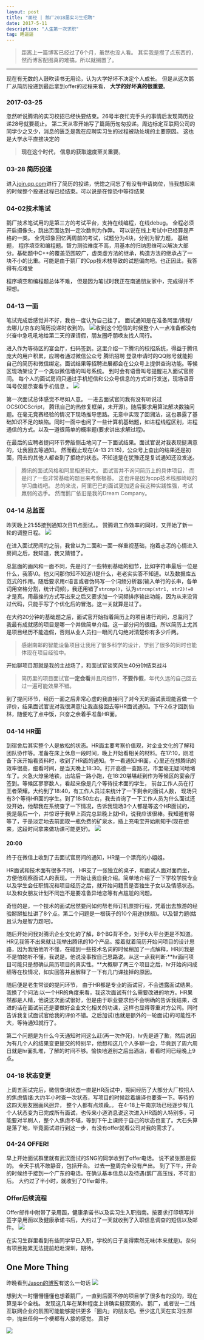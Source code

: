 ```yaml
---
layout: post
title: "面经 | 鹅厂2018届实习生招聘"
date: 2017-5-11
description: "人生第一次求职"
tag: 瞎逼逼
---   
```


> 距离上一篇博客已经过了6个月，虽然也没人看。 其实我是攒了点东西的， 然而博客配图真的难搞，所以就搁置了。

-----

现在有无数的人鼓吹读书无用论，认为大学好坏不决定个人成长。 但是从这次鹅厂从简历投递到最后拿到offer的过程来看， **大学的好坏真的很重要**。

### 2017-03-25
忽然听说腾讯的实习校招已经快要结束。26号半夜忙完手头的事情后发现简历投递28号就要截止。 第二天从零开始写了篇简历匆匆投递。周边标定互联网公司的同学少之又少，消息的匮乏是我在应聘实习生的过程被动处境的主要原因。 这也是大学水平直接决定的
> **现在这个时代， 信息的获取速度至关重要**。

### 03-28 简历投递
进入[join.qq.com](http://join.qq.com)进行了简历的投递，恍惚之间忘了有没有申请岗位，当我想起来的时候整个投递过程已经结束。可以说是在惶恐中等待结果

### 04-02技术笔试
鹅厂技术笔试用的是第三方的考试平台，支持在线编程，在线debug。 全程必须开启摄像头，跳出页面达到一定次数判为作弊。 可以说在线上考试中已经算是严格的一类。 全凭印象回忆两周前的考试，试题分为4块，分别为智力题， 基础题， 程序填空和编程题。智力测验难度不高，用基本的归纳思维可以解决大部分。基础题中C++的覆盖范围较广，虚类虚方法的继承，构造方法的继承占了一块不小的比重。可能是由于鹅厂的Cpp技术栈导致的试题偏向吧。也正因此，我答得有点难受

程序填空和编程题总体不难， 但是因为笔试时我正在南通朋友家中，完成得并不理想。

### 04-13 一面
笔试完成后感觉并不好，我也一度认为自己挂了。 面试通知是在准备阿里/携程/去哪儿/京东的简历投递时收到的。
![收到这个短信的时候整个人一点准备都没有](//img.edzh.me/be4e79e7b1de1bb201b12b6ba97389e8.jpg)
兴奋中急吼吼地给第二天的课请假，朋友圈呼朋唤友找人同行。

进入作为等待区的宴会厅，扫码签到。这里介绍一下腾讯的校招系统，得益于腾讯庞大的用户积累，应聘者通过微信公众号 腾讯招聘 登录申请时的QQ账号就能把自己的简历和微信绑定。面试结果等招聘进展都会在公众号上提供查询功能。等候区现场架设了一个类似微信墙的叫号系统。 到时会有语音叫号提醒进入面试官房间。 每个人的面试房间只通过手机短信和公众号信息的方式进行发送，现场语音叫号仅提示查看手机信息 。
![](//img.edzh.me/8ce5edb4164c9ced5e74e3d4bc5eba38.png)

第一次面试总体感觉不尽如人意。 一进去面试官问我有没有听说过OCS(OCScript， 腾讯自己的热修复框架，未开源)。随后要求用算法解决数独问题。在毫无竞赛经验的情况下现场推导思路。无意中实现了回溯法，这也暴露了基础知识不足的缺陷。同时一面中也问了一些计算机基础题，如进程线程区别，进程通信的方式。以及一道很简单的概率题(要求讲出求解过程)。

在最后的应聘者提问环节旁敲侧击地问了一下面试结果。面试官说对我表现挺满意的，让我回去等通知。 然而截止现在(4-13 21:15)，公众号上查出的结果还是初面，同去的其他人都查到了拒绝的状态。不知道是在犹豫还是复试通知还没发送。

> 腾讯的面试风格和阿里相差较大。 面试官并不询问简历上的具体项目， 而是问了一些非常基础的题目来考察根基。 这也许是因为cpp技术栈那崎岖的学习曲线吧。 总的来说，阿里巴巴的面试更加适合我这种实践性强，考试羸弱的选手。 然而鹅厂依旧是我的Dream Company。

### 04-14 总监面
昨天晚上21:55接到通知次日11点面试。。 赞腾讯工作效率的同时，又开始了新一轮的调整日程。
![](//img.edzh.me/05c707785af4aedb2691e0ebdfd0f31b.jpg)

在进入面试房间的之前，我曾以为二面和一面一样重视基础，抱着忐忑的心情进入房间之后，我知道，我又猜错了。

总监面的画风和一面不同，先是问了一些特别基础的细节，比如字符串最后一位是什么，我答\0。他又问那你知不知道\1是什么，老老实实答不知道。以及数据库五范式的作用。随后要求用c语言或者伪码写一个词频分析器(输入单行的长串，各单词用空格分割，统计词频)，我还用错了`strcmp()`，认为`strcmp(str1, str2)!=0` 才是真。用最挫的方式写出来之后又要求加一个词频排序输出功能，因为从来没背过代码，只能手写了个优化后的冒泡。这一关就算是过了。

在大约20分钟的基础题之后，面试官开始指着简历上的项目进行询问，总监问了我最有成就感的项目是哪一个并做简单介绍。这一部分问的很细。所以简历上尤其是项目经历不能造假，否则从业人员扫一眼问几句绝对清楚你有多少斤两。

> 感谢南邮的智能设备项目让我用了很多科学的设计，学到了很多的同时也能体现在项目经验中。

开始聊项目那就是我的主战场了，和面试官谈笑风生40分钟结束战斗

> 简历里的项目面试官**一定会看**并且问细节，**不要作假**，年代久远的自己回去过一遍可能效果不错。

到了提问环节，经历一面之后非常心虚的我直接问了对今天的面试表现能否做一个评价，结果面试官说对我很满意!让我直接回去等HR面试通知。下午2点才回到仙林，随便吃了点中饭，兴奋之余着手准备HR面。

### 04-14 HR面

到宿舍后其实整个人是放松的状态。HR面主要考察价值观，对企业文化的了解和团队协作等。准备在床上休息一段时间，晚上开始看相关的材料。在17:10，刚准备下床开始看资料时，收到了HR面的通知。乍一看通知HR面，心里还在想腾讯的效率很高，细看时间，是当天晚上18:30。打开高德一查路况，市里毫无疑问地堵车了。火急火燎坐地铁，出站后一路小跑，在18:20堪堪赶到作为等候区的宴会厅签到。等候区寥寥数人，看起来像是几个等待技术面的学生， 前台工作人员在打王者荣耀。大约到了18:40，有工作人员过来统计了一下剩余的面试人数， 现场只有3个等待HR面的学生。到了18:50左右，我去咨询了一下工作人员为什么面试还没开始，他帮我在系统查了一下情况，告诉我现场3个人都是等这个HR面试的，我是最后一个，并惊讶于我早上面完总监晚上就HR，说我应该很棒。我知道有得等了，于是淡定地去前面取一瓶免费的矿泉水，插上充电宝开始刷知乎(现在想来，这段时间拿来做功课可能更好)。
![](//img.edzh.me/e0113e00a52ffe87f08dece800d958ad.jpg)

#### 20:00

终于在微信上收到了去面试官房间的通知，HR是一个漂亮的小姐姐。

HR面试和技术面有很多不同， HR支了一张独立的桌子，和面试人面对面而坐，方便他观察面试人的表现。一开始让我自我介绍。简单地介绍了一下学校学院专业以及学生会任职情况和项目经历之后，就开始问籍贯是否独生子女以及情感状态。以及和女朋友计划不同岂不是要准备异地恋等有点尴尬的问题。

奇怪的是，一个技术的面试居然要问如何帮老师订机票排行程，凭着出去旅游的经验掰掰扯扯讲了8个点。第二个问题是一根筷子的10个用途(扶额)。以及智力题(姑且认为是智力题吧)。

随后开始问我对腾讯企业文化的了解，8个BG背不全，对于6大平台更是不知道。 HR见我答不出来就让我举出腾讯的10个产品。接着就着简历开始问项目的设计思路，因为我怕他听不懂，在碰到一些技术名词的时候稍加了一点解释，HR问我是不是怕她听不懂，我说是。他说没事按自己思路说。从这一点我判断:**hr面问项目可能只是想确认简历项目的真实性。**大概聊了两三个项目之后，hr开始询问成绩等在校情况，如实回答并且解释了一下有几门课挂掉的原因。

随后便是老生常谈的提问环节， 由于HR都是专业的面试官，不会透露面试结果。我换了个问法:以一个HR的角度来看，我这次面试有什么需要改进的地方。HR果然都是人精，他说这次面试很好，但是由于职业要求他不会明确的告诉我结果，改进的话在面试前还是要做好企业文化相关的功课，这样也显得尊重对方公司。同时告诉我复试面试官给我的评价不错。之后加试(也就是额外的一轮面试)的可能性不大，等待通知就行了。

第二个问题是为什么今天通知时间这么赶(再一次作死)，hr先是道了歉，然后说因为有几个人的结果变更提交的特别早，他想和这几个人多聊一会，毕竟到了周六周日就是hr面扎堆，了解的时间不够。愉快地道别之后出酒店，看看时间已经晚上9点。

### 04-18 状态变更

上周五面试完后，微信查询状态一直是HR面试中，期间经历了大部分大厂校招人的焦虑情绪:大约半小时查一次状态，写项目的时候趁着编译也要查一下。等待的这四天朋友圈画风迥异， 整个人都有点烦躁。。 在4-18上午南京场已经逐步有几个人状态变为已完成所有面试，也传来小道消息说这次进入HR面的人特别多，可能要对半刷人，整个人焦虑不堪，等到下午上课终于自己的状态也变了。大石头算是落了地，毕竟面试进行到这一步，有没有offer就看公司对我的需求了。

### 04-24 OFFER!

早上开始面试群里就有武汉面试的SNG的同学收到了offer电话。 说不紧张那是假的。 全天手机不敢静音，包括开会。 过去一整周完全没有产出。 到了下午，开会的时候终于接到一个广东的电话。在确认基本信息以及待遇(鹅厂高压线，不可言)后。 大约过了半小时，就收到了Offer邮件。

### Offer后续流程

Offer邮件中附带了录用函，健康承诺书以及实习生入职指南。按要求打印填写并签字录用函以及健康承诺书后，大约过了一天就收到了入职信息调查的短信以及邮件。
![](//img.edzh.me/b8069d49b7a54d0769a3b69477d7ef8e.jpg)

在实习生群里看到有些同学早已入职，学校的日子变得索然无味(本来就是)。奈何有项目拖累无法提前赶赴深圳，期待。

## One More Thing

昨晚看到[Jason的博客](https://blog.ijason.cc)有这么一句话
![](//img.edzh.me/96159e3cfd243f4d8d2363053f1a5fa5.png)

想到大一时懵懵懂懂也想着鹅厂，一直到后面不停的项目学了很多有的没的，现在算是半个全栈。 发现这几年在某种程度上讲确实挺寂寞的。 鹅厂，或者说一二线互联网企业的氛围可能能够提供更多「圈内」的朋友吧。至少这几天在实习生群中，抛出任何一个梗都有人接的感觉。 真好

![](//img.edzh.me/c60b744f2b2a0f1d0428936db4a81e8d.interview_img_wechat_snap)
